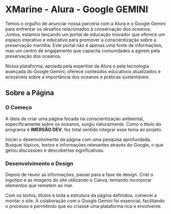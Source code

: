 # XMarine - Alura - Google GEMINI

Temos o orgulho de anunciar nossa parceria com a Alura e o Google Gemini para enfrentar os desafios relacionados à conservação dos oceanos. Juntos, estamos lançando um portal de educação inovador que oferece um espaço interativo e educativo para promover a conscientização sobre a preservação marinha. Este portal não é apenas uma fonte de informações, mas um centro de engajamento que capacita comunidades a agirem pela preservação dos oceanos.

Nossa plataforma, apoiada pela expertise da Alura e pela tecnologia avançada do Google Gemini, oferece conteúdos educativos atualizados e acessíveis sobre a importância dos oceanos e práticas sustentáveis.

## Sobre a Página

### O Começo

A ideia de criar uma página focada na conscientização ambiental, especificamente sobre os oceanos, surgiu naturalmente. Como o título do programa é **IMERSÃO DEV**, fez total sentido integrar esse tema ao projeto.

Iniciei o desenvolvimento da página com uma pesquisa aprofundada. Busquei tópicos, textos e informações relevantes através do Google, o que gerou discussões e descobertas significativas.

### Desenvolvimento e Design

Depois de reunir as informações, passei para a fase de design. Criei o logotipo e as imagens do site utilizando o Canva, tentando incorporar elementos que remetem ao mar.

Com os textos, títulos e toda a estrutura da página definidos, comecei a montar o site. A colaboração com o Google Gemini foi essencial, facilitando o processo e permitindo que eu criasse uma plataforma rica e envolvente.
